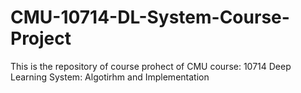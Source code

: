 # CMU-10714-DL-System-Course-Project
This is the repository of course prohect of CMU course: 10714 Deep Learning System: Algotirhm and Implementation
